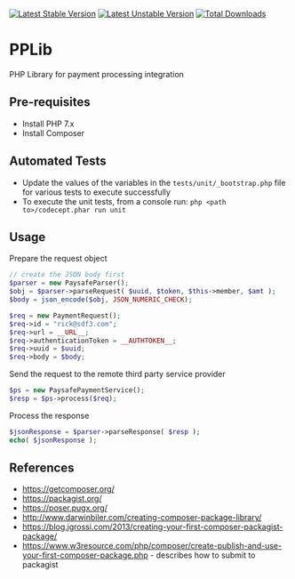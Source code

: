 [![Latest Stable Version](https://poser.pugx.org/gianninasd/pplib/v/stable)](https://packagist.org/packages/gianninasd/pplib) 
[![Latest Unstable Version](https://poser.pugx.org/gianninasd/pplib/v/unstable)](https://packagist.org/packages/gianninasd/pplib) 
[![Total Downloads](https://poser.pugx.org/gianninasd/pplib/downloads)](https://packagist.org/packages/gianninasd/pplib)

PPLib
================
PHP Library for payment processing integration

## Pre-requisites
* Install PHP 7.x
* Install Composer

## Automated Tests
* Update the values of the variables in the `tests/unit/_bootstrap.php` file for various tests to execute successfully 
* To execute the unit tests, from a console run: `php <path to>/codecept.phar run unit`

## Usage
Prepare the request object

```php
// create the JSON body first
$parser = new PaysafeParser();
$obj = $parser->parseRequest( $uuid, $token, $this->member, $amt );
$body = json_encode($obj, JSON_NUMERIC_CHECK);

$req = new PaymentRequest();
$req->id = "rick@sdf3.com";
$req->url = __URL__;
$req->authenticationToken = __AUTHTOKEN__;
$req->uuid = $uuid;
$req->body = $body;
```
Send the request to the remote third party service provider

```php
$ps = new PaysafePaymentService();
$resp = $ps->process($req);
```
Process the response

```php
$jsonResponse = $parser->parseResponse( $resp );
echo( $jsonResponse );
```

## References
* https://getcomposer.org/
* https://packagist.org/
* https://poser.pugx.org/
* http://www.darwinbiler.com/creating-composer-package-library/
* https://blog.jgrossi.com/2013/creating-your-first-composer-packagist-package/
* https://www.w3resource.com/php/composer/create-publish-and-use-your-first-composer-package.php - describes how to submit to packagist